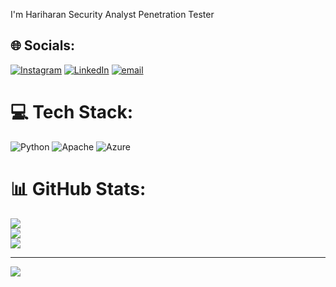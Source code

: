 I'm Hariharan 
Security Analyst
Penetration Tester 


## 🌐 Socials:
[![Instagram](https://img.shields.io/badge/Instagram-%23E4405F.svg?logo=Instagram&logoColor=white)](https://instagram.com/Deezacker) [![LinkedIn](https://img.shields.io/badge/LinkedIn-%230077B5.svg?logo=linkedin&logoColor=white)](https://linkedin.com/in/rhari24) [![email](https://img.shields.io/badge/Email-D14836?logo=gmail&logoColor=white)](mailto:michaelhari24@gmil.com) 

# 💻 Tech Stack:
![Python](https://img.shields.io/badge/python-3670A0?style=for-the-badge&logo=python&logoColor=ffdd54) ![Apache](https://img.shields.io/badge/apache-%23D42029.svg?style=for-the-badge&logo=apache&logoColor=white) ![Azure](https://img.shields.io/badge/azure-%230072C6.svg?style=for-the-badge&logo=microsoftazure&logoColor=white)
# 📊 GitHub Stats:
![](https://github-readme-stats.vercel.app/api?username=Deezacker&theme=shadow_green&hide_border=false&include_all_commits=true&count_private=false)<br/>
![](https://nirzak-streak-stats.vercel.app/?user=Deezacker&theme=shadow_green&hide_border=false)<br/>
![](https://github-readme-stats.vercel.app/api/top-langs/?username=Deezacker&theme=shadow_green&hide_border=false&include_all_commits=true&count_private=false&layout=compact)

---
[![](https://visitcount.itsvg.in/api?id=Deezacker&icon=0&color=0)](https://visitcount.itsvg.in)

<!-- Proudly created with GPRM ( https://gprm.itsvg.in ) -->
